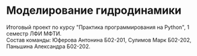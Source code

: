 # Моделирование гидродинамики

Итоговый проект по курсу "Практика программирования на Python", 1 семестр ЛФИ МФТИ.  
Состав команды: Юферова Антонина Б02-201, Сулимов Марк Б02-202, Паньшина Александра Б02-202.
